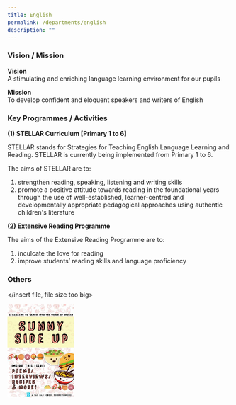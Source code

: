 ```yaml
---
title: English
permalink: /departments/english
description: ""
---
```

### Vision / Mission

**Vision** <br>
A stimulating and enriching language learning environment for our pupils 

**Mission** <br>
To develop confident and eloquent speakers and writers of English

### Key Programmes / Activities


**(1) STELLAR Curriculum \[Primary 1 to 6\]**

STELLAR stands for Strategies for Teaching English Language Learning and Reading. STELLAR is currently being implemented from Primary 1 to 6. 

The aims of STELLAR are to:
1) strengthen reading, speaking, listening and writing skills <br>
2) promote a positive attitude towards reading in the foundational years through the use of well-established, learner-centred and developmentally appropriate pedagogical approaches using authentic children's literature

**(2) Extensive Reading Programme**

The aims of the Extensive Reading Programme are to:
1) inculcate the love for reading <br>
2) improve students’ reading skills and language proficiency

### Others

</insert file, file size too big>

<img src="/images/img001.jpg" 
     style="width:30%">